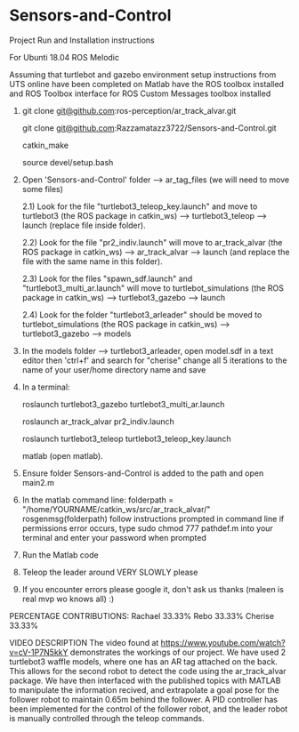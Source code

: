# Sensors-and-Control

Project Run and Installation instructions

For Ubunti 18.04
ROS Melodic 

Assuming that turtlebot and gazebo environment setup instructions from UTS online have been completed
on Matlab have the ROS toolbox installed and ROS Toolbox interface for ROS Custom Messages  toolbox installed


1. git clone git@github.com:ros-perception/ar_track_alvar.git

   git clone git@github.com:Razzamatazz3722/Sensors-and-Control.git
   
   catkin_make
   
   source devel/setup.bash
   
2. Open 'Sensors-and-Control' folder --> ar_tag_files (we will need to move some files) 

   2.1)
   Look for the file "turtlebot3_teleop_key.launch" and move to turtlebot3 (the ROS package in catkin_ws) --> turtlebot3_teleop --> launch (replace file inside      folder).
   
   2.2)
   Look for the file "pr2_indiv.launch" will move to ar_track_alvar (the ROS package in catkin_ws) --> ar_track_alvar --> launch (and replace the file with the      same name in this folder).
   
   2.3)
   Look for the files "spawn_sdf.launch" and "turtlebot3_multi_ar.launch" will move to turtlebot_simulations (the ROS package in catkin_ws) --> turtlebot3_gazebo    --> launch
   
   2.4)
   Look for the folder "turtlebot3_arleader" should be moved to turtlebot_simulations (the ROS package in catkin_ws) --> turtlebot3_gazebo --> models
   
3. In the models folder --> turtlebot3_arleader, open model.sdf in a text editor then
   'ctrl+f' and search for "cherise" change all 5 iterations to the name of your user/home directory name and save 

4. In a terminal: 

   roslaunch turtlebot3_gazebo turtlebot3_multi_ar.launch

   roslaunch ar_track_alvar pr2_indiv.launch

   roslaunch turtlebot3_teleop turtlebot3_teleop_key.launch 

   matlab (open matlab).
                  
5. Ensure folder Sensors-and-Control is added to the path and open main2.m

6. In the matlab command line: folderpath = "/home/YOURNAME/catkin_ws/src/ar_track_alvar/"
                               rosgenmsg(folderpath)
                               follow instructions prompted in command line 
                               if permissions error occurs, type sudo chmod 777 pathdef.m  into your terminal and enter your password when prompted 
7. Run the Matlab code
8. Teleop the leader around VERY SLOWLY please
9. If you encounter errors please google it, don't ask us thanks (maleen is real mvp wo knows all)  :)

PERCENTAGE CONTRIBUTIONS:
Rachael 33.33%
Rebo 33.33%
Cherise 33.33%

VIDEO DESCRIPTION
The video found at https://www.youtube.com/watch?v=cV-1P7N5kkY demonstrates the workings of our project. We have used 2 turtlebot3 waffle models, where one has an AR tag attached on the back. This allows for the second robot to detect the code using the ar_track_alvar package. We have then interfaced with the published topics with MATLAB to manipulate the information recived, and extrapolate a goal pose for the follower robot to maintain 0.65m behind the follower. A PID controller has been implemented for the control of the follower robot, and the leader robot is manually controlled through the teleop commands. 
